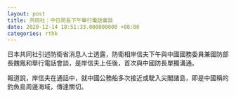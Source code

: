 ```yaml
---
layout: post
title: 共同社：中日防長下午舉行電話會談
date: 2020-12-14 18:51:33.000000000 +08:00
categories: rthk
---
```


日本共同社引述防衛省消息人士透露，防衛相岸信夫下午與中國國務委員兼國防部長魏鳳和舉行電話會談，是岸信夫上任後，首次與中國防長單獨溝通。

報道說，岸信夫在通話中，就中國公務船多次接近或駛入尖閣諸島，即是中國稱的釣魚島周邊海域，傳達關切。
